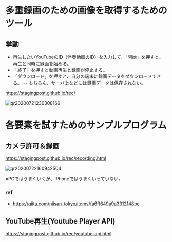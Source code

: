 # 多重録画のための画像を取得するためのツール

## 挙動

- 再生したいYouTubeのID（伴奏動画のID）を入力して、「開始」を押すと、再生と同時に録画を始める。
- 「終了」を押すと動画再生と録画が停止する。
- 「ダウンロード」を押すと、自分の端末に録画データをダウンロードできる。
-- もちろん、サーバ上などには録画データは保存されない。

https://stagingpost.github.io/rec/

![qr20200721230308166](https://user-images.githubusercontent.com/3211869/88141599-defe6f80-cc2e-11ea-9a7e-f9c0e4310204.png)

# 各要素を試すためのサンプルプログラム
## カメラ許可＆録画
https://stagingpost.github.io/rec/recording.html

![qr20200722160942504](https://user-images.githubusercontent.com/3211869/88145711-d198b380-cc35-11ea-97fe-27386ad13c40.png)

※PCではうまくいくが、iPhoneではうまくいっていない。

### ref
- https://qiita.com/niisan-tokyo/items/fa6ff649a9a3312148bc

## YouTube再生(Youtube Player API)
https://stagingpost.github.io/rec/youtube-api.html

